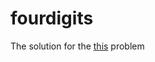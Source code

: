 # fourdigits
The solution for the [this](https://qubit.hu/2018/07/17/esz-ventura-letezik-ilyen-tort) problem
